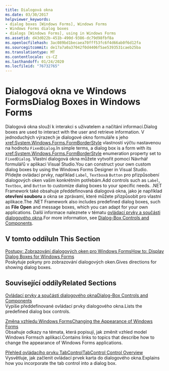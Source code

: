 ```yaml
---
title: Dialogová okna
ms.date: 03/30/2017
helpviewer_keywords:
- dialog boxes [Windows Forms], Windows Forms
- Windows Forms dialog boxes
- dialogs [Windows Forms], using in Windows Forms
ms.assetid: d43d022b-451b-490d-9386-dc79d98fbf8a
ms.openlocfilehash: 3ac089bd1becaea70fff53fc6f4d66ab0f6d12fa
ms.sourcegitcommit: de17a7a0a37042f0d4406f5ae5393531caeb25ba
ms.translationtype: MT
ms.contentlocale: cs-CZ
ms.lasthandoff: 01/24/2020
ms.locfileid: "76732765"
---
```

# <a name="dialog-boxes-in-windows-forms"></a><span data-ttu-id="14dd8-102">Dialogová okna ve Windows Forms</span><span class="sxs-lookup"><span data-stu-id="14dd8-102">Dialog Boxes in Windows Forms</span></span>
<span data-ttu-id="14dd8-103">Dialogová okna slouží k interakci s uživatelem a načítání informací.</span><span class="sxs-lookup"><span data-stu-id="14dd8-103">Dialog boxes are used to interact with the user and retrieve information.</span></span> <span data-ttu-id="14dd8-104">V jednoduchých výrazech je dialogové okno formuláře s jeho <xref:System.Windows.Forms.FormBorderStyle> vlastností výčtu nastavenou na hodnotu `FixedDialog`.</span><span class="sxs-lookup"><span data-stu-id="14dd8-104">In simple terms, a dialog box is a form with its <xref:System.Windows.Forms.FormBorderStyle> enumeration property set to `FixedDialog`.</span></span> <span data-ttu-id="14dd8-105">Vlastní dialogová okna můžete vytvořit pomocí Návrhář formulářů v aplikaci Visual Studio.</span><span class="sxs-lookup"><span data-stu-id="14dd8-105">You can construct your own custom dialog boxes by using the Windows Forms Designer in Visual Studio.</span></span> <span data-ttu-id="14dd8-106">Přidejte ovládací prvky, například `Label`, `Textbox`a `Button` pro přizpůsobení dialogových oken vašim konkrétním potřebám.</span><span class="sxs-lookup"><span data-stu-id="14dd8-106">Add controls such as `Label`, `Textbox`, and `Button` to customize dialog boxes to your specific needs.</span></span> <span data-ttu-id="14dd8-107">.NET Framework také obsahuje předdefinovaná dialogová okna, jako je například **otevření souboru** a okna se zprávami, které můžete přizpůsobit pro vlastní aplikace.</span><span class="sxs-lookup"><span data-stu-id="14dd8-107">The .NET Framework also includes predefined dialog boxes, such as **File Open** and message boxes, which you can adapt for your own applications.</span></span> <span data-ttu-id="14dd8-108">Další informace naleznete v tématu [ovládací prvky a součásti dialogového okna](./controls/dialog-box-controls-and-components-windows-forms.md).</span><span class="sxs-lookup"><span data-stu-id="14dd8-108">For more information, see [Dialog-Box Controls and Components](./controls/dialog-box-controls-and-components-windows-forms.md).</span></span>  
  
## <a name="in-this-section"></a><span data-ttu-id="14dd8-109">V tomto oddílu</span><span class="sxs-lookup"><span data-stu-id="14dd8-109">In This Section</span></span>  
 [<span data-ttu-id="14dd8-110">Postupy: Zobrazování dialogových oken pro Windows Forms</span><span class="sxs-lookup"><span data-stu-id="14dd8-110">How to: Display Dialog Boxes for Windows Forms</span></span>](how-to-display-dialog-boxes-for-windows-forms.md)  
 <span data-ttu-id="14dd8-111">Poskytuje pokyny pro zobrazování dialogových oken.</span><span class="sxs-lookup"><span data-stu-id="14dd8-111">Gives directions for showing dialog boxes.</span></span>  
  
## <a name="related-sections"></a><span data-ttu-id="14dd8-112">Související oddíly</span><span class="sxs-lookup"><span data-stu-id="14dd8-112">Related Sections</span></span>  
 [<span data-ttu-id="14dd8-113">Ovládací prvky a součásti dialogového okna</span><span class="sxs-lookup"><span data-stu-id="14dd8-113">Dialog-Box Controls and Components</span></span>](./controls/dialog-box-controls-and-components-windows-forms.md)  
 <span data-ttu-id="14dd8-114">Vypíše předdefinované ovládací prvky dialogového okna.</span><span class="sxs-lookup"><span data-stu-id="14dd8-114">Lists the predefined dialog box controls.</span></span>  
  
 [<span data-ttu-id="14dd8-115">Změna vzhledu Windows Forms</span><span class="sxs-lookup"><span data-stu-id="14dd8-115">Changing the Appearance of Windows Forms</span></span>](changing-the-appearance-of-windows-forms.md)  
 <span data-ttu-id="14dd8-116">Obsahuje odkazy na témata, která popisují, jak změnit vzhled model Windows Formsch aplikací.</span><span class="sxs-lookup"><span data-stu-id="14dd8-116">Contains links to topics that describe how to change the appearance of Windows Forms applications.</span></span>  
  
 [<span data-ttu-id="14dd8-117">Přehled ovládacího prvku TabControl</span><span class="sxs-lookup"><span data-stu-id="14dd8-117">TabControl Control Overview</span></span>](./controls/tabcontrol-control-overview-windows-forms.md)  
 <span data-ttu-id="14dd8-118">Vysvětluje, jak začlenit ovládací prvek karta do dialogového okna.</span><span class="sxs-lookup"><span data-stu-id="14dd8-118">Explains how you incorporate the tab control into a dialog box.</span></span>
